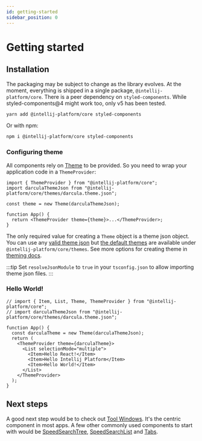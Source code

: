 ```yaml
---
id: getting-started
sidebar_position: 0
---
```


# Getting started

## Installation

The packaging may be subject to change as the library evolves. At the moment, everything is shipped in a single package,
`@intellij-platform/core`.
There is a peer dependency on `styled-components`. While styled-components@4 might work too, only v5 has been tested.

```bash
yarn add @intellij-platform/core styled-components
```

Or with npm:

```bash
npm i @intellij-platform/core styled-components
```

[//]: # "TODO Build tooling"

### Configuring theme

All components rely on [Theme](guides/Theming.mdx#theme) to be provided. So you need to wrap your application code in a
`ThemeProvider`:

```tsx
import { ThemeProvider } from "@intellij-platform/core";
import darculaThemeJson from "@intellij-platform/core/themes/darcula.theme.json";

const theme = new Theme(darculaThemeJson);

function App() {
  return <ThemeProvider theme={theme}>...</ThemeProvider>;
}
```

The only required value for creating a `Theme` object is a theme json object. You can use any
[valid theme json][theme-json-schema] but
[the default themes](https://www.jetbrains.com/help/idea/user-interface-themes.html) are
available under `@intellij-platform/core/themes`.
See more options for creating theme in [theming docs](guides/Theming.mdx#creating-a-theme).

:::tip
Set `resolveJsonModule` to `true` in your `tsconfig.json` to allow importing theme json files.
:::

### Hello World!

```tsx live
// import { Item, List, Theme, ThemeProvider } from "@intellij-platform/core";
// import darculaThemeJson from "@intellij-platform/core/themes/darcula.theme.json";

function App() {
  const darculaTheme = new Theme(darculaThemeJson);
  return (
    <ThemeProvider theme={darculaTheme}>
      <List selectionMode="multiple">
        <Item>Hello React!</Item>
        <Item>Hello Intellij Platform</Item>
        <Item>Hello World!</Item>
      </List>
    </ThemeProvider>
  );
}
```

## Next steps

A good next step would be to check out [Tool Windows](components/ToolWindows.mdx). It's the centric component in
most apps. A few other commonly used components to start with would be
[SpeedSearchTree](components/Tree.mdx#speedsearchtree), [SpeedSearchList](components/List.mdx#speedsearchlist) and
[Tabs](components/Tabs.mdx).

[theme-json-schema]: https://raw.githubusercontent.com/JetBrains/intellij-community/e3c7d96daba1d5d84d5650bde6c220aed225bfda/plugins/devkit/devkit-core/resources/schemes/theme.schema.json
